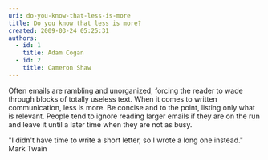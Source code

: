 ```yaml
---
uri: do-you-know-that-less-is-more
title: Do you know that less is more?
created: 2009-03-24 05:25:31
authors:
  - id: 1
    title: Adam Cogan
  - id: 2
    title: Cameron Shaw
---
```





<span class='intro'> 
  <p>Often emails are rambling and unorganized, forcing the reader to wade through blocks of totally useless text. When it comes to written communication, less is more. Be concise and to the point, listing only what is relevant. People tend to ignore reading larger emails if they are on the run and leave it&#160;until&#160;a later time when they are not as busy. </p>
<p>&quot;I didn't have time to write a short letter, so I wrote a long one instead.&quot; <br>
Mark Twain </p>
 </span>




